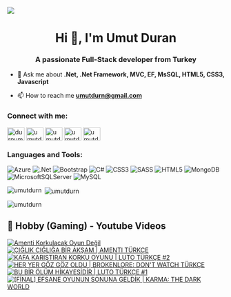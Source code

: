 ![](https://komarev.com/ghpvc/?username=umutdurn&color=blue)
<h1 align="center">Hi 👋, I'm Umut Duran</h1>
<h3 align="center">A passionate Full-Stack developer from Turkey</h3>

- 💬 Ask me about **.Net, .Net Framework, MVC, EF, MsSQL,  HTML5, CSS3,  Javascript**

- 📫 How to reach me **umutdurn@gmail.com**

<h3 align="left">Connect with me:</h3>
<p align="left">
<a href="https://twitter.com/durnumut" target="blank"><img align="center" src="https://raw.githubusercontent.com/rahuldkjain/github-profile-readme-generator/master/src/images/icons/Social/twitter.svg" alt="durnumut" height="30" width="40" /></a>
<a href="https://linkedin.com/in/umutdurn" target="blank"><img align="center" src="https://raw.githubusercontent.com/rahuldkjain/github-profile-readme-generator/master/src/images/icons/Social/linked-in-alt.svg" alt="umutdurn" height="30" width="40" /></a>
<a href="https://fb.com/umutdurn" target="blank"><img align="center" src="https://raw.githubusercontent.com/rahuldkjain/github-profile-readme-generator/master/src/images/icons/Social/facebook.svg" alt="umutdurn" height="30" width="40" /></a>
<a href="https://instagram.com/umutdurn" target="blank"><img align="center" src="https://raw.githubusercontent.com/rahuldkjain/github-profile-readme-generator/master/src/images/icons/Social/instagram.svg" alt="umutdurn" height="30" width="40" /></a>
<a href="https://www.youtube.com/c/umutdrn" target="blank"><img align="center" src="https://raw.githubusercontent.com/rahuldkjain/github-profile-readme-generator/master/src/images/icons/Social/youtube.svg" alt="umutdrn" height="30" width="40" /></a>
</p>

<h3 align="left">Languages and Tools:</h3>

![Azure](https://img.shields.io/badge/azure-%230072C6.svg?style=for-the-badge&logo=microsoftazure&logoColor=white)
  ![.Net](https://img.shields.io/badge/.NET-5C2D91?style=for-the-badge&logo=.net&logoColor=white)
  ![Bootstrap](https://img.shields.io/badge/bootstrap-%238511FA.svg?style=for-the-badge&logo=bootstrap&logoColor=white)
  ![C#](https://img.shields.io/badge/c%23-%23239120.svg?style=for-the-badge&logo=csharp&logoColor=white)
  ![CSS3](https://img.shields.io/badge/css3-%231572B6.svg?style=for-the-badge&logo=css3&logoColor=white)
  ![SASS](https://img.shields.io/badge/SASS-hotpink.svg?style=for-the-badge&logo=SASS&logoColor=white)
  ![HTML5](https://img.shields.io/badge/html5-%23E34F26.svg?style=for-the-badge&logo=html5&logoColor=white)
  ![MongoDB](https://img.shields.io/badge/MongoDB-%234ea94b.svg?style=for-the-badge&logo=mongodb&logoColor=white)
  ![MicrosoftSQLServer](https://img.shields.io/badge/Microsoft%20SQL%20Server-CC2927?style=for-the-badge&logo=microsoft%20sql%20server&logoColor=white)
  ![MySQL](https://img.shields.io/badge/mysql-4479A1.svg?style=for-the-badge&logo=mysql&logoColor=white)

<p><img align="left" src="https://github-readme-stats.vercel.app/api/top-langs?username=umutdurn&show_icons=true&locale=en&layout=compact" alt="umutdurn" /></p>

<p>&nbsp;<img align="center" src="https://github-readme-stats.vercel.app/api?username=umutdurn&show_icons=true&locale=en" alt="umutdurn" /></p>

<p><img align="center" src="https://github-readme-streak-stats.herokuapp.com/?user=umutdurn&" alt="umutdurn" /></p>

<summary><h2>📸 Hobby (Gaming) - Youtube Videos</h2></summary>

<!-- BEGIN YOUTUBE-CARDS -->
[![Amenti Korkulacak Oyun Değil](https://ytcards.demolab.com/?id=SjeWUyrjT4o&title=Amenti+Korkulacak+Oyun+De%C4%9Fil&lang=en&timestamp=1756709983&background_color=%230d1117&title_color=%23ffffff&stats_color=%23dedede&max_title_lines=1&width=250&border_radius=5 "Amenti Korkulacak Oyun Değil")](https://www.youtube.com/shorts/SjeWUyrjT4o)
[![ÇIĞLIK ÇIĞLIĞA BİR AKŞAM | AMENTI TÜRKÇE](https://ytcards.demolab.com/?id=pNiYTGbHly8&title=%C3%87I%C4%9ELIK+%C3%87I%C4%9ELI%C4%9EA+B%C4%B0R+AK%C5%9EAM+%7C+AMENTI+T%C3%9CRK%C3%87E&lang=en&timestamp=1756652485&background_color=%230d1117&title_color=%23ffffff&stats_color=%23dedede&max_title_lines=1&width=250&border_radius=5 "ÇIĞLIK ÇIĞLIĞA BİR AKŞAM | AMENTI TÜRKÇE")](https://www.youtube.com/watch?v=pNiYTGbHly8)
[![KAFA KARIŞTIRAN KORKU OYUNU | LUTO TÜRKÇE #2](https://ytcards.demolab.com/?id=6yljhH_YQG8&title=KAFA+KARI%C5%9ETIRAN+KORKU+OYUNU+%7C+LUTO+T%C3%9CRK%C3%87E+%232&lang=en&timestamp=1756566019&background_color=%230d1117&title_color=%23ffffff&stats_color=%23dedede&max_title_lines=1&width=250&border_radius=5 "KAFA KARIŞTIRAN KORKU OYUNU | LUTO TÜRKÇE #2")](https://www.youtube.com/watch?v=6yljhH_YQG8)
[![HER YER GÖZ GÖZ OLDU | BROKENLORE: DON'T WATCH TÜRKÇE](https://ytcards.demolab.com/?id=VD8MQ92dMU8&title=HER+YER+G%C3%96Z+G%C3%96Z+OLDU+%7C+BROKENLORE%3A+DON%27T+WATCH+T%C3%9CRK%C3%87E&lang=en&timestamp=1756486845&background_color=%230d1117&title_color=%23ffffff&stats_color=%23dedede&max_title_lines=1&width=250&border_radius=5 "HER YER GÖZ GÖZ OLDU | BROKENLORE: DON'T WATCH TÜRKÇE")](https://www.youtube.com/watch?v=VD8MQ92dMU8)
[![BU BİR ÖLÜM HİKAYESİDİR | LUTO TÜRKÇE #1](https://ytcards.demolab.com/?id=Avsx-bwa5Fc&title=BU+B%C4%B0R+%C3%96L%C3%9CM+H%C4%B0KAYES%C4%B0D%C4%B0R+%7C+LUTO+T%C3%9CRK%C3%87E+%231&lang=en&timestamp=1756393228&background_color=%230d1117&title_color=%23ffffff&stats_color=%23dedede&max_title_lines=1&width=250&border_radius=5 "BU BİR ÖLÜM HİKAYESİDİR | LUTO TÜRKÇE #1")](https://www.youtube.com/watch?v=Avsx-bwa5Fc)
[![[FİNAL] EFSANE OYUNUN SONUNA GELDİK | KARMA: THE DARK WORLD](https://ytcards.demolab.com/?id=uv6vamVRgAQ&title=%5BF%C4%B0NAL%5D+EFSANE+OYUNUN+SONUNA+GELD%C4%B0K+%7C+KARMA%3A+THE+DARK+WORLD&lang=en&timestamp=1756148451&background_color=%230d1117&title_color=%23ffffff&stats_color=%23dedede&max_title_lines=1&width=250&border_radius=5 "[FİNAL] EFSANE OYUNUN SONUNA GELDİK | KARMA: THE DARK WORLD")](https://www.youtube.com/watch?v=uv6vamVRgAQ)
<!-- END YOUTUBE-CARDS -->
